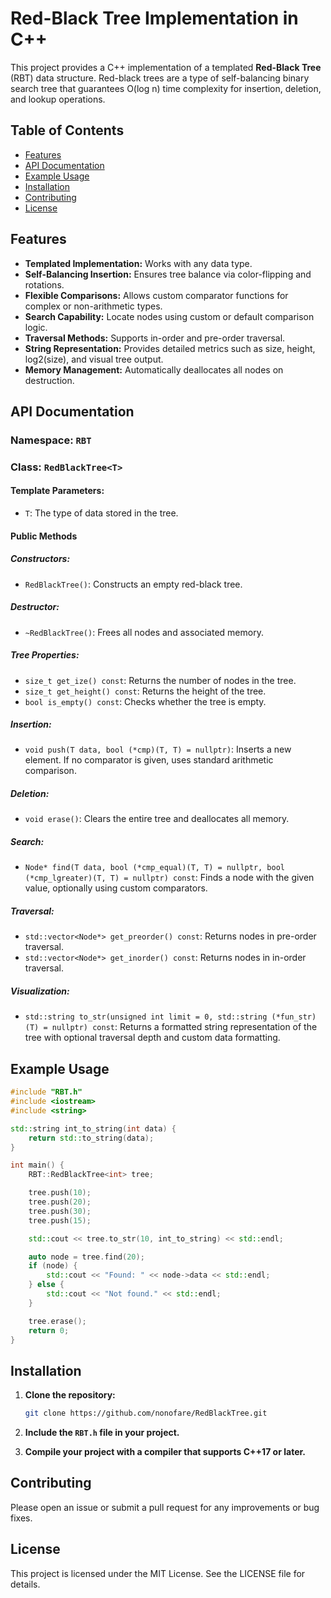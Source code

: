 # Red-Black Tree Implementation in C++

This project provides a C++ implementation of a templated **Red-Black Tree** (RBT) data structure. Red-black trees are a
type of self-balancing binary search tree that guarantees O(log n) time complexity for insertion, deletion, and lookup
operations.

## Table of Contents

- [Features](#features)
- [API Documentation](#api-documentation)
- [Example Usage](#example-usage)
- [Installation](#installation)
- [Contributing](#contributing)
- [License](#license)

## Features

- **Templated Implementation:** Works with any data type.
- **Self-Balancing Insertion:** Ensures tree balance via color-flipping and rotations.
- **Flexible Comparisons:** Allows custom comparator functions for complex or non-arithmetic types.
- **Search Capability:** Locate nodes using custom or default comparison logic.
- **Traversal Methods:** Supports in-order and pre-order traversal.
- **String Representation:** Provides detailed metrics such as size, height, log2(size), and visual tree output.
- **Memory Management:** Automatically deallocates all nodes on destruction.

## API Documentation

### Namespace: `RBT`

### Class: `RedBlackTree<T>`

#### Template Parameters:

- `T`: The type of data stored in the tree.

#### Public Methods

##### Constructors:

- `RedBlackTree()`: Constructs an empty red-black tree.

##### Destructor:

- `~RedBlackTree()`: Frees all nodes and associated memory.

##### Tree Properties:

- `size_t get_ize() const`: Returns the number of nodes in the tree.
- `size_t get_height() const`: Returns the height of the tree.
- `bool is_empty() const`: Checks whether the tree is empty.

##### Insertion:

- `void push(T data, bool (*cmp)(T, T) = nullptr)`: Inserts a new element. If no comparator is given, uses standard
  arithmetic comparison.

##### Deletion:

- `void erase()`: Clears the entire tree and deallocates all memory.

##### Search:

- `Node* find(T data, bool (*cmp_equal)(T, T) = nullptr, bool (*cmp_lgreater)(T, T) = nullptr) const`: Finds a node with
  the given value, optionally using custom comparators.

##### Traversal:

- `std::vector<Node*> get_preorder() const`: Returns nodes in pre-order traversal.
- `std::vector<Node*> get_inorder() const`: Returns nodes in in-order traversal.

##### Visualization:

- `std::string to_str(unsigned int limit = 0, std::string (*fun_str)(T) = nullptr) const`: Returns a formatted string
  representation of the tree with optional traversal depth and custom data formatting.

## Example Usage

```cpp
#include "RBT.h"
#include <iostream>
#include <string>

std::string int_to_string(int data) {
    return std::to_string(data);
}

int main() {
    RBT::RedBlackTree<int> tree;

    tree.push(10);
    tree.push(20);
    tree.push(30);
    tree.push(15);

    std::cout << tree.to_str(10, int_to_string) << std::endl;

    auto node = tree.find(20);
    if (node) {
        std::cout << "Found: " << node->data << std::endl;
    } else {
        std::cout << "Not found." << std::endl;
    }

    tree.erase();
    return 0;
}
```

## Installation

1. **Clone the repository:**

   ```bash
   git clone https://github.com/nonofare/RedBlackTree.git
   ```

2. **Include the `RBT.h` file in your project.**

3. **Compile your project with a compiler that supports C++17 or later.**

## Contributing

Please open an issue or submit a pull request for any improvements or bug fixes.

## License

This project is licensed under the MIT License. See the LICENSE file for details.
